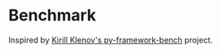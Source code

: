 # Benchmark

Inspired by [Kirill Klenov's py-framework-bench](https://github.com/klen/py-frameworks-bench/) project.
